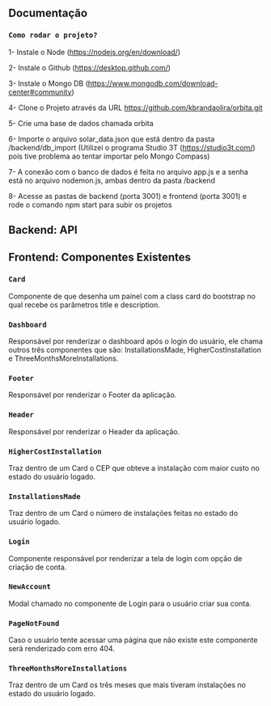 ## Documentação

### `Como rodar o projeto?`

1- Instale o Node (https://nodejs.org/en/download/)

2- Instale o Github (https://desktop.github.com/)

3- Instale o Mongo DB (https://www.mongodb.com/download-center#community)

4- Clone o Projeto através da URL https://github.com/kbrandaolira/orbita.git

5- Crie uma base de dados chamada orbita

6- Importe o arquivo solar_data.json que está dentro da pasta /backend/db_import (Utilizei o programa Studio 3T (https://studio3t.com/) pois tive problema ao tentar importar pelo Mongo Compass)

7- A conexão com o banco de dados é feita no arquivo app.js e a senha está no arquivo nodemon.js, ambas dentro da pasta /backend

8- Acesse as pastas de backend (porta 3001) e frontend (porta 3001) e rode o comando npm start para subir os projetos

## Backend: API

## Frontend: Componentes Existentes

### `Card`

Componente de que desenha um painel com a class card do bootstrap no qual recebe os parâmetros title e description.

### `Dashboard`

Responsável por renderizar o dashboard após o login do usuário, ele chama outros três componentes que são: InstallationsMade, HigherCostInstallation e ThreeMonthsMoreInstallations.

### `Footer`

Responsável por renderizar o Footer da aplicação.

### `Header`

Responsável por renderizar o Header da aplicação.

### `HigherCostInstallation`

Traz dentro de um Card o CEP que obteve a instalação com maior custo no estado do usuário logado.

### `InstallationsMade`

Traz dentro de um Card o número de instalações feitas no estado do usuário logado.

### `Login`

Componente responsável por renderizar a tela de login com opção de criação de conta.

### `NewAccount`

Modal chamado no componente de Login para o usuário criar sua conta.

### `PageNotFound`

Caso o usuário tente acessar uma página que não existe este componente será renderizado com erro 404.

### `ThreeMonthsMoreInstallations`

Traz dentro de um Card os três meses que mais tiveram instalações no estado do usuário logado.

